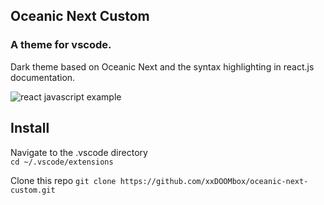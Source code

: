 ## Oceanic Next Custom 
### A theme for vscode.
Dark theme based on Oceanic Next and the syntax highlighting in react.js documentation.  

![react javascript example](https://i.imgur.com/KOl3fWR.png)

## Install 

Navigate to the .vscode directory  
`cd ~/.vscode/extensions`

Clone this repo 
`git clone https://github.com/xxDOOMbox/oceanic-next-custom.git`


